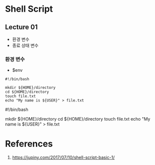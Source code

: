 # Shell Script

## Lecture 01
  - 환경 변수
  - 종료 상태 변수

### 환경 변수
  - $env
```
#!/bin/bash

mkdir ${HOME}/directory
cd ${HOME}/directory
touch file.txt
echo "My name is ${USER}" > file.txt
```

#!/bin/bash

mkdir ${HOME}/directory
cd ${HOME}/directory
touch file.txt
echo "My name is ${USER}" > file.txt





# References
1. https://jupiny.com/2017/07/10/shell-script-basic-1/

